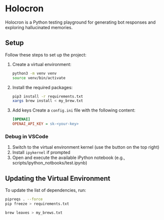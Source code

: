 # Holocron

Holocron is a Python testing playground for generating bot responses and exploring hallucinated memories.

## Setup

Follow these steps to set up the project:

1. Create a virtual environment:
    ```sh
    python3 -m venv venv
    source venv/bin/activate
    ```

2. Install the required packages:
    ```sh
    pip3 install -r requirements.txt
    xargs brew install < my_brew.txt
    ```

3. Add keys
    Create a `config.ini` file with the following content:
    ```ini
    [OPENAI]
    OPENAI_API_KEY = sk-<your-key>
    ```

### Debug in VSCode

1. Switch to the virtual environment kernel (use the button on the top right)
2. Install `ipykernel` if prompted
4. Open and execute the available iPython notebook (e.g., scripts/ipython_notbooks/test.ipynb)

## Updating the Virtual Environment

To update the list of dependencies, run:
```sh
pipreqs . --force
pip freeze > requirements.txt
```
```sh
brew leaves > my_brews.txt
```
